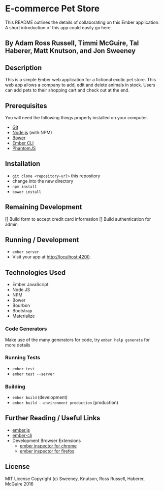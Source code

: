 # E-commerce Pet Store

This README outlines the details of collaborating on this Ember application.
A short introduction of this app could easily go here.

## By Adam Ross Russell, Timmi McGuire, Tal Haberer, Matt Knutson, and Jon Sweeney

## Description

This is a simple Ember web application for a fictional exotic pet store.  This web app allows a company to add, edit and delete animals in stock.  Users can add pets to their shopping cart and check out at the end.

## Prerequisites

You will need the following things properly installed on your computer.

* [Git](http://git-scm.com/)
* [Node.js](http://nodejs.org/) (with NPM)
* [Bower](http://bower.io/)
* [Ember CLI](http://ember-cli.com/)
* [PhantomJS](http://phantomjs.org/)

## Installation

* `git clone <repository-url>` this repository
* change into the new directory
* `npm install`
* `bower install`

## Remaining Development

[] Build form to accept credit card information
[] Build authentication for admin

## Running / Development

* `ember server`
* Visit your app at [http://localhost:4200](http://localhost:4200).

## Technologies Used

* Ember JavaScript
* Node JS
* NPM
* Bower
* Bourbon
* Bootstrap
* Materialize

### Code Generators

Make use of the many generators for code, try `ember help generate` for more details

### Running Tests

* `ember test`
* `ember test --server`

### Building

* `ember build` (development)
* `ember build --environment production` (production)

## Further Reading / Useful Links

* [ember.js](http://emberjs.com/)
* [ember-cli](http://ember-cli.com/)
* Development Browser Extensions
  * [ember inspector for chrome](https://chrome.google.com/webstore/detail/ember-inspector/bmdblncegkenkacieihfhpjfppoconhi)
  * [ember inspector for firefox](https://addons.mozilla.org/en-US/firefox/addon/ember-inspector/)

## License
MIT License
Copyright (c) Sweeney, Knutson, Ross Russell, Haberer, McGuire 2016
